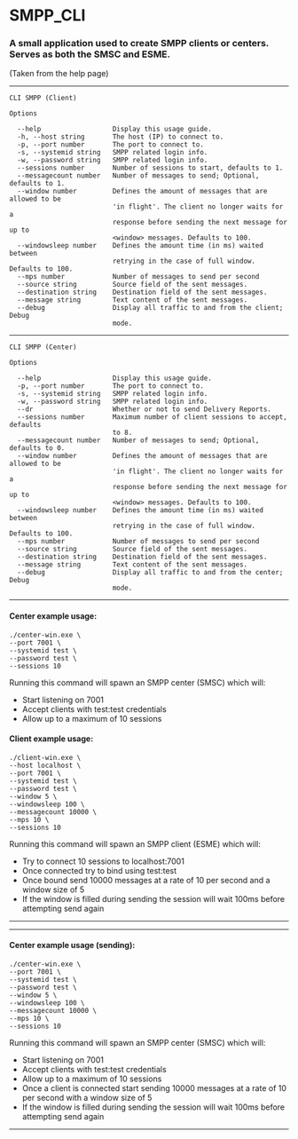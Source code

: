 # SMPP_CLI

### A small application used to create SMPP clients or centers. Serves as both the SMSC and ESME.

(Taken from the help page)

---

```
CLI SMPP (Client)

Options

  --help                  Display this usage guide.
  -h, --host string       The host (IP) to connect to.
  -p, --port number       The port to connect to.
  -s, --systemid string   SMPP related login info.
  -w, --password string   SMPP related login info.
  --sessions number       Number of sessions to start, defaults to 1.
  --messagecount number   Number of messages to send; Optional, defaults to 1.
  --window number         Defines the amount of messages that are allowed to be
                          'in flight'. The client no longer waits for a
                          response before sending the next message for up to
                          <window> messages. Defaults to 100.
  --windowsleep number    Defines the amount time (in ms) waited between
                          retrying in the case of full window. Defaults to 100.
  --mps number            Number of messages to send per second
  --source string         Source field of the sent messages.
  --destination string    Destination field of the sent messages.
  --message string        Text content of the sent messages.
  --debug                 Display all traffic to and from the client; Debug
                          mode.
```
---
```
CLI SMPP (Center)

Options

  --help                  Display this usage guide.
  -p, --port number       The port to connect to.
  -s, --systemid string   SMPP related login info.
  -w, --password string   SMPP related login info.
  --dr                    Whether or not to send Delivery Reports.
  --sessions number       Maximum number of client sessions to accept, defaults
                          to 8.
  --messagecount number   Number of messages to send; Optional, defaults to 0.
  --window number         Defines the amount of messages that are allowed to be
                          'in flight'. The client no longer waits for a
                          response before sending the next message for up to
                          <window> messages. Defaults to 100.
  --windowsleep number    Defines the amount time (in ms) waited between
                          retrying in the case of full window. Defaults to 100.
  --mps number            Number of messages to send per second
  --source string         Source field of the sent messages.
  --destination string    Destination field of the sent messages.
  --message string        Text content of the sent messages.
  --debug                 Display all traffic to and from the center; Debug
                          mode.
```
---
#### Center example usage:
```
./center-win.exe \
--port 7001 \
--systemid test \
--password test \
--sessions 10
```
Running this command will spawn an SMPP center (SMSC) which will:
- Start listening on 7001
- Accept clients with test:test credentials
- Allow up to a maximum of 10 sessions
#### Client example usage:
```
./client-win.exe \
--host localhost \
--port 7001 \
--systemid test \
--password test \
--window 5 \
--windowsleep 100 \
--messagecount 10000 \
--mps 10 \
--sessions 10
```
Running this command will spawn an SMPP client (ESME) which will:
- Try to connect 10 sessions to localhost:7001
- Once connected try to bind using test:test
- Once bound send 10000 messages at a rate of 10 per second and a window size of 5
- If the window is filled during sending the session will wait 100ms before attempting send again
---
---
#### Center example usage (sending):
```
./center-win.exe \
--port 7001 \
--systemid test \
--password test \
--window 5 \
--windowsleep 100 \
--messagecount 10000 \
--mps 10 \
--sessions 10
```
Running this command will spawn an SMPP center (SMSC) which will:
- Start listening on 7001
- Accept clients with test:test credentials
- Allow up to a maximum of 10 sessions
- Once a client is connected start sending 10000 messages at a rate of 10 per second with a window size of 5
- If the window is filled during sending the session will wait 100ms before attempting send again
---
